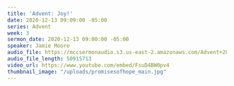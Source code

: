 ```yaml
---
title: 'Advent: Joy!'
date: 2020-12-13 09:09:00 -05:00
series: Advent
week: 3
sermon_date: 2020-12-13 09:00:00 -05:00
speaker: Jamie Moore
audio_file: https://mccsermonaudio.s3.us-east-2.amazonaws.com/Advent+2020+Promise+of+Hope/Advent+week+3-+Joy.mp3
audio_file_length: 50915713
video_url: https://www.youtube.com/embed/FsuD4BW0pv4
thumbnail_image: "/uploads/promisesofhope_main.jpg"
---
```


